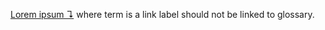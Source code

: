 <a href="../glossary.md" title="">[Lorem ipsum ↴](../glossary.md#lorem-ipsum)</a> where term is a link label should not be linked to glossary.
